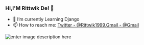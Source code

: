 ### Hi,I'M Rittwik De!  👋

- 🔭 I’m currently Learning Django
- 📫 How to reach me: [Twitter - @Rittwik1999](https://twitter.com/Rittwik1999),[Gmail - @Gmail](https://mail.google.com/mail/u/0/#inbox)

![enter image description here](https://github-readme-stats.vercel.app/api?username=rikde1999&&show_icons=true&title_color=ffffff&icon_color=bb2acf&text_color=daf7dc&bg_color=191919)
